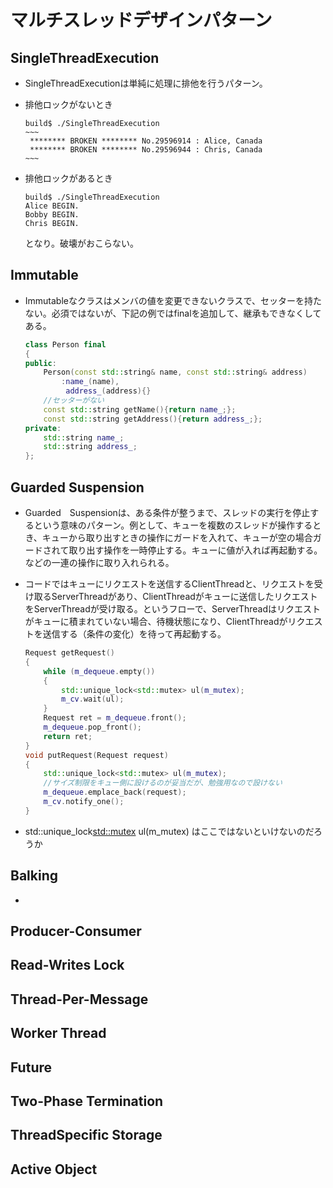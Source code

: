 # マルチスレッドデザインパターン

##  SingleThreadExecution
 - SingleThreadExecutionは単純に処理に排他を行うパターン。
 - 排他ロックがないとき

    ```shell
    build$ ./SingleThreadExecution 
    ~~~
     ******** BROKEN ******** No.29596914 : Alice, Canada
     ******** BROKEN ******** No.29596944 : Chris, Canada
    ~~~
    ```

- 排他ロックがあるとき

    ```shell
    build$ ./SingleThreadExecution 
    Alice BEGIN.
    Bobby BEGIN.
    Chris BEGIN.
    ```

    となり。破壊がおこらない。

##  Immutable

 - Immutableなクラスはメンバの値を変更できないクラスで、セッターを持たない。必須ではないが、下記の例ではfinalを追加して、継承もできなくしてある。

    ```cpp
    class Person final
    {
    public:
    	Person(const std::string& name, const std::string& address)
    		:name_(name),
    		 address_(address){}
    	//セッターがない
    	const std::string getName(){return name_;};
    	const std::string getAddress(){return address_;};
    private:
    	std::string name_;
    	std::string address_; 
    };
    ```

## Guarded Suspension

 - Guarded　Suspensionは、ある条件が整うまで、スレッドの実行を停止するという意味のパターン。例として、キューを複数のスレッドが操作するとき、キューから取り出すときの操作にガードを入れて、キューが空の場合ガードされて取り出す操作を一時停止する。キューに値が入れば再起動する。などの一連の操作に取り入れられる。
 - コードではキューにリクエストを送信するClientThreadと、リクエストを受け取るServerThreadがあり、ClientThreadがキューに送信したリクエストをServerThreadが受け取る。というフローで、ServerThreadはリクエストがキューに積まれていない場合、待機状態になり、ClientThreadがリクエストを送信する（条件の変化）を待って再起動する。

    ```cpp
	Request getRequest()
	{
		while (m_dequeue.empty())
		{
			std::unique_lock<std::mutex> ul(m_mutex);
			m_cv.wait(ul);
		}
		Request ret = m_dequeue.front();
		m_dequeue.pop_front();
		return ret;
	}
	void putRequest(Request request)
	{
		std::unique_lock<std::mutex> ul(m_mutex);
		//サイズ制限をキュー側に設けるのが妥当だが、勉強用なので設けない
		m_dequeue.emplace_back(request);
		m_cv.notify_one();
	}
    ```

- std::unique_lock<std::mutex> ul(m_mutex) はここではないといけないのだろうか

## Balking

 - 

## Producer-Consumer

## Read-Writes Lock

## Thread-Per-Message

## Worker Thread

## Future

## Two-Phase Termination

## ThreadSpecific Storage

## Active Object